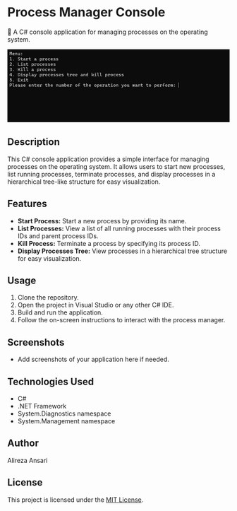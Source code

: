 # Process Manager Console

🔄 A C# console application for managing processes on the operating system.

![Menu Screenshot](menu.jpg)

## Description
This C# console application provides a simple interface for managing processes on the operating system. It allows users to start new processes, list running processes, terminate processes, and display processes in a hierarchical tree-like structure for easy visualization.

## Features
- **Start Process:** Start a new process by providing its name.
- **List Processes:** View a list of all running processes with their process IDs and parent process IDs.
- **Kill Process:** Terminate a process by specifying its process ID.
- **Display Processes Tree:** View processes in a hierarchical tree structure for easy visualization.

## Usage
1. Clone the repository.
2. Open the project in Visual Studio or any other C# IDE.
3. Build and run the application.
4. Follow the on-screen instructions to interact with the process manager.

## Screenshots
- Add screenshots of your application here if needed.

## Technologies Used
- C#
- .NET Framework
- System.Diagnostics namespace
- System.Management namespace

## Author
Alireza Ansari

## License
This project is licensed under the [MIT License](LICENSE).
